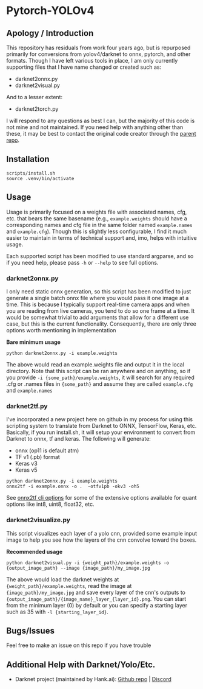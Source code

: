 # Pytorch-YOLOv4

## Apology / Introduction

This repository has residuals from work four years ago, but is repurposed
primarily for conversions from yolov4/darknet to onnx, pytorch, and other
formats. Though I have left various tools in place, I am only currently
supporting files that I have name changed or created such as:

* darknet2onnx.py
* darknet2visual.py

And to a lesser extent:

* darknet2torch.py

I will respond to any questions as best I can, but the majority of this
code is not mine and not maintained. If you need help with anything other
than these, it may be best to contact the original code creator through
the [parent repo](https://github.com/Tianxiaomo/pytorch-YOLOv4).

## Installation

```
scripts/install.sh
source .venv/bin/activate
```

## Usage

Usage is primarily focused on a weights file with associated names, cfg,
etc. that bears the same basename (e.g., `example.weights` should have
a corresponding names and cfg file in the same folder named `example.names`
and `example.cfg`). Though this is slightly less configurable, I find it
much easier to maintain in terms of technical support and, imo, helps with
intuitive usage.

Each supported script has been modified to use standard argparse, and so if
you need help, please pass `-h` or `--help` to see full options.

### darknet2onnx.py

I only need static onnx generation, so this script has been modified to just
generate a single batch onnx file where you would pass it one image at a time.
This is because I typically support real-time camera apps and when you are
reading from live cameras, you tend to do so one frame at a time. It would be
somewhat trivial to add arguments that allow for a different use case, but this
is the current functionality. Consequently, there are only three options worth
mentioning in implementation

**Bare minimum usage**

```
python darknet2onnx.py -i example.weights
```

The above would read an example.weights file and output it in the local
directory. Note that this script can be ran anywhere and on anything, so
if you provide `-i {some_path}/example.weights`, it will search for any
required .cfg or .names files in `{some_path}` and assume they are called
`example.cfg` and `example.names`

### darknet2tf.py

I've incorporated a new project here on github in my process for using this
scripting system to translate from Darknet to ONNX, TensorFlow, Keras, etc.
Basically, if you run install.sh, it will setup your environment to convert
from Darknet to onnx, tf and keras. The following will generate:

* onnx (op11 is default atm)
* TF v1 (.pb) format
* Keras v3
* Keras v5

```
python darknet2onnx.py -i example.weights
onnx2tf -i example.onnx -o .  -otfv1pb -okv3 -oh5
```

See [onnx2tf cli options](https://github.com/PINTO0309/onnx2tf?tab=readme-ov-file#cli-parameter)
for some of the extensive options available for quant options like int8, uint8, float32, etc.

### darknet2visualize.py

This script visualizes each layer of a yolo cnn, provided some example input
image to help you see how the layers of the cnn convolve toward the boxes.

**Recommended usage**
```
python darknet2visual.py -i {weight_path}/example.weights -o {output_image_path} --image {image_path}/my_image.jpg
```

The above would load the darknet weights at `{weight_path}/example.weights`, read the image at `{image_path}/my_image.jpg`
and save every layer of the cnn's outputs to `{output_image_path}/{image_name}_layer_{layer_id}.png`. You can start from
the minimum layer (0) by default or you can specify a starting layer such as 35 with `-l {starting_layer_id}`.

## Bugs/Issues

Feel free to make an issue on this repo if you have trouble

## Additional Help with Darknet/Yolo/Etc.

* Darknet project (maintained by Hank.ai): [Github repo](https://github.com/hank-ai/darknet) | [Discord](https://discord.gg/zSq8rtW)


